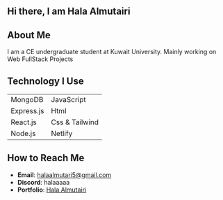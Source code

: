 ## Hi there, I am Hala Almutairi

## About Me

I am a CE undergraduate student at Kuwait University.
Mainly working on Web FullStack Projects





## Technology I Use

|   |           |
|------------|----------------|
| MongoDB    | JavaScript   |
| Express.js | Html         |
| React.js   | Css & Tailwind|
| Node.js    | Netlify      |

## How to Reach Me

- **Email**: halaalmutari5@gmail.com
- **Discord**: halaaaaa
- **Portfolio**: [Hala Almutairi](https://hala-almutari.netlify.app/)
